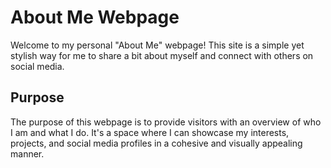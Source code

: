 # About Me Webpage

Welcome to my personal "About Me" webpage! This site is a simple yet stylish way for me to share a bit about myself and connect with others on social media.

## Purpose

The purpose of this webpage is to provide visitors with an overview of who I am and what I do. It's a space where I can showcase my interests, projects, and social media profiles in a cohesive and visually appealing manner.
